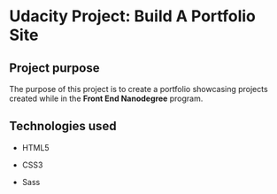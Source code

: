# Udacity Project: Build A Portfolio Site

## Project purpose
The purpose of this project is to create a portfolio showcasing projects created while in the **Front End Nanodegree** program.

## Technologies used

* HTML5 

* CSS3

* Sass

